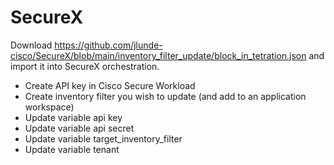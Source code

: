 # SecureX
 
Download https://github.com/jlunde-cisco/SecureX/blob/main/inventory_filter_update/block_in_tetration.json and import it into SecureX orchestration.
* Create API key in Cisco Secure Workload
* Create inventory filter you wish to update (and add to an application workspace)
* Update variable api key
* Update variable api secret
* Update variable target_inventory_filter
* Update variable tenant
